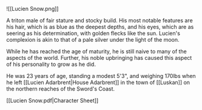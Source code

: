 ![[Lucien Snow.png]]

A triton male of fair stature and stocky build. His most notable features are his hair, which is as blue as the deepest depths, and his eyes, which are as seering as his determination, with golden flecks like the sun. Lucien's complexion is akin to that of a pale silver under the light of the moon.

While he has reached the age of maturity, he is still naive to many of the aspects of the world. Further, his noble upbringing has caused this aspect of his personality to grow as he did.

He was 23 years of age, standing a modest 5'3", and weighing 170lbs when he left [[Lucien Adarbrent|House Adarbrent]] in the town of [[Luskan]] on the northern reaches of the Sword's Coast.

[[Lucien Snow.pdf|Character Sheet]]